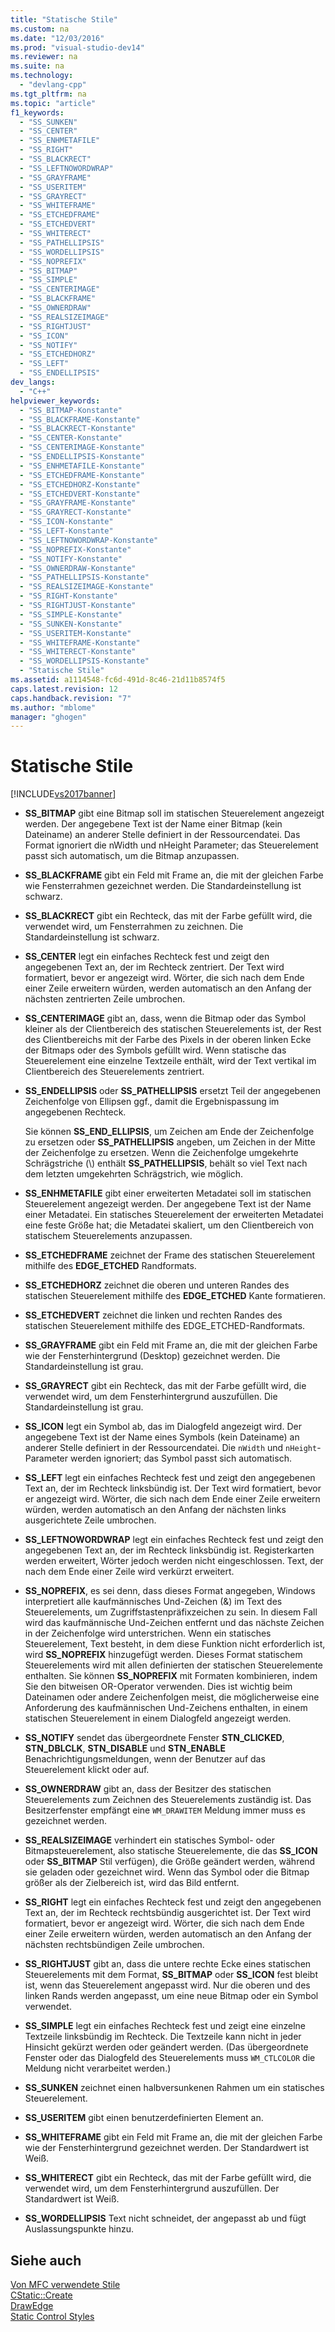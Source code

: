 ```yaml
---
title: "Statische Stile"
ms.custom: na
ms.date: "12/03/2016"
ms.prod: "visual-studio-dev14"
ms.reviewer: na
ms.suite: na
ms.technology: 
  - "devlang-cpp"
ms.tgt_pltfrm: na
ms.topic: "article"
f1_keywords: 
  - "SS_SUNKEN"
  - "SS_CENTER"
  - "SS_ENHMETAFILE"
  - "SS_RIGHT"
  - "SS_BLACKRECT"
  - "SS_LEFTNOWORDWRAP"
  - "SS_GRAYFRAME"
  - "SS_USERITEM"
  - "SS_GRAYRECT"
  - "SS_WHITEFRAME"
  - "SS_ETCHEDFRAME"
  - "SS_ETCHEDVERT"
  - "SS_WHITERECT"
  - "SS_PATHELLIPSIS"
  - "SS_WORDELLIPSIS"
  - "SS_NOPREFIX"
  - "SS_BITMAP"
  - "SS_SIMPLE"
  - "SS_CENTERIMAGE"
  - "SS_BLACKFRAME"
  - "SS_OWNERDRAW"
  - "SS_REALSIZEIMAGE"
  - "SS_RIGHTJUST"
  - "SS_ICON"
  - "SS_NOTIFY"
  - "SS_ETCHEDHORZ"
  - "SS_LEFT"
  - "SS_ENDELLIPSIS"
dev_langs: 
  - "C++"
helpviewer_keywords: 
  - "SS_BITMAP-Konstante"
  - "SS_BLACKFRAME-Konstante"
  - "SS_BLACKRECT-Konstante"
  - "SS_CENTER-Konstante"
  - "SS_CENTERIMAGE-Konstante"
  - "SS_ENDELLIPSIS-Konstante"
  - "SS_ENHMETAFILE-Konstante"
  - "SS_ETCHEDFRAME-Konstante"
  - "SS_ETCHEDHORZ-Konstante"
  - "SS_ETCHEDVERT-Konstante"
  - "SS_GRAYFRAME-Konstante"
  - "SS_GRAYRECT-Konstante"
  - "SS_ICON-Konstante"
  - "SS_LEFT-Konstante"
  - "SS_LEFTNOWORDWRAP-Konstante"
  - "SS_NOPREFIX-Konstante"
  - "SS_NOTIFY-Konstante"
  - "SS_OWNERDRAW-Konstante"
  - "SS_PATHELLIPSIS-Konstante"
  - "SS_REALSIZEIMAGE-Konstante"
  - "SS_RIGHT-Konstante"
  - "SS_RIGHTJUST-Konstante"
  - "SS_SIMPLE-Konstante"
  - "SS_SUNKEN-Konstante"
  - "SS_USERITEM-Konstante"
  - "SS_WHITEFRAME-Konstante"
  - "SS_WHITERECT-Konstante"
  - "SS_WORDELLIPSIS-Konstante"
  - "Statische Stile"
ms.assetid: a1114548-fc6d-491d-8c46-21d11b8574f5
caps.latest.revision: 12
caps.handback.revision: "7"
ms.author: "mblome"
manager: "ghogen"
---
```

# Statische Stile
[!INCLUDE[vs2017banner](../../assembler/inline/includes/vs2017banner.md)]

-   **SS\_BITMAP** gibt eine Bitmap soll im statischen Steuerelement angezeigt werden.  Der angegebene Text ist der Name einer Bitmap \(kein Dateiname\) an anderer Stelle definiert in der Ressourcendatei.  Das Format ignoriert die nWidth und nHeight Parameter; das Steuerelement passt sich automatisch, um die Bitmap anzupassen.  
  
-   **SS\_BLACKFRAME** gibt ein Feld mit Frame an, die mit der gleichen Farbe wie Fensterrahmen gezeichnet werden.  Die Standardeinstellung ist schwarz.  
  
-   **SS\_BLACKRECT** gibt ein Rechteck, das mit der Farbe gefüllt wird, die verwendet wird, um Fensterrahmen zu zeichnen.  Die Standardeinstellung ist schwarz.  
  
-   **SS\_CENTER** legt ein einfaches Rechteck fest und zeigt den angegebenen Text an, der im Rechteck zentriert.  Der Text wird formatiert, bevor er angezeigt wird.  Wörter, die sich nach dem Ende einer Zeile erweitern würden, werden automatisch an den Anfang der nächsten zentrierten Zeile umbrochen.  
  
-   **SS\_CENTERIMAGE** gibt an, dass, wenn die Bitmap oder das Symbol kleiner als der Clientbereich des statischen Steuerelements ist, der Rest des Clientbereichs mit der Farbe des Pixels in der oberen linken Ecke der Bitmaps oder des Symbols gefüllt wird.  Wenn statische das Steuerelement eine einzelne Textzeile enthält, wird der Text vertikal im Clientbereich des Steuerelements zentriert.  
  
-   **SS\_ENDELLIPSIS** oder **SS\_PATHELLIPSIS** ersetzt Teil der angegebenen Zeichenfolge von Ellipsen ggf., damit die Ergebnispassung im angegebenen Rechteck.  
  
     Sie können **SS\_END\_ELLIPSIS**, um Zeichen am Ende der Zeichenfolge zu ersetzen oder **SS\_PATHELLIPSIS** angeben, um Zeichen in der Mitte der Zeichenfolge zu ersetzen.  Wenn die Zeichenfolge umgekehrte Schrägstriche \(\\\) enthält **SS\_PATHELLIPSIS**, behält so viel Text nach dem letzten umgekehrten Schrägstrich, wie möglich.  
  
-   **SS\_ENHMETAFILE** gibt einer erweiterten Metadatei soll im statischen Steuerelement angezeigt werden.  Der angegebene Text ist der Name einer Metadatei.  Ein statisches Steuerelement der erweiterten Metadatei eine feste Größe hat; die Metadatei skaliert, um den Clientbereich von statischem Steuerelements anzupassen.  
  
-   **SS\_ETCHEDFRAME** zeichnet der Frame des statischen Steuerelement mithilfe des **EDGE\_ETCHED** Randformats.  
  
-   **SS\_ETCHEDHORZ** zeichnet die oberen und unteren Randes des statischen Steuerelement mithilfe des **EDGE\_ETCHED** Kante formatieren.  
  
-   **SS\_ETCHEDVERT** zeichnet die linken und rechten Randes des statischen Steuerelement mithilfe des EDGE\_ETCHED\-Randformats.  
  
-   **SS\_GRAYFRAME** gibt ein Feld mit Frame an, die mit der gleichen Farbe wie der Fensterhintergrund \(Desktop\) gezeichnet werden.  Die Standardeinstellung ist grau.  
  
-   **SS\_GRAYRECT** gibt ein Rechteck, das mit der Farbe gefüllt wird, die verwendet wird, um dem Fensterhintergrund auszufüllen.  Die Standardeinstellung ist grau.  
  
-   **SS\_ICON** legt ein Symbol ab, das im Dialogfeld angezeigt wird.  Der angegebene Text ist der Name eines Symbols \(kein Dateiname\) an anderer Stelle definiert in der Ressourcendatei.  Die `nWidth` und `nHeight`\-Parameter werden ignoriert; das Symbol passt sich automatisch.  
  
-   **SS\_LEFT** legt ein einfaches Rechteck fest und zeigt den angegebenen Text an, der im Rechteck linksbündig ist.  Der Text wird formatiert, bevor er angezeigt wird.  Wörter, die sich nach dem Ende einer Zeile erweitern würden, werden automatisch an den Anfang der nächsten links ausgerichtete Zeile umbrochen.  
  
-   **SS\_LEFTNOWORDWRAP** legt ein einfaches Rechteck fest und zeigt den angegebenen Text an, der im Rechteck linksbündig ist.  Registerkarten werden erweitert, Wörter jedoch werden nicht eingeschlossen.  Text, der nach dem Ende einer Zeile wird verkürzt erweitert.  
  
-   **SS\_NOPREFIX**, es sei denn, dass dieses Format angegeben, Windows interpretiert alle kaufmännisches Und\-Zeichen \(&\) im Text des Steuerelements, um Zugriffstastenpräfixzeichen zu sein.  In diesem Fall wird das kaufmännische Und\-Zeichen entfernt und das nächste Zeichen in der Zeichenfolge wird unterstrichen.  Wenn ein statisches Steuerelement, Text besteht, in dem diese Funktion nicht erforderlich ist, wird **SS\_NOPREFIX** hinzugefügt werden.  Dieses Format statischem Steuerelements wird mit allen definierten der statischen Steuerelemente enthalten.  Sie können **SS\_NOPREFIX** mit Formaten kombinieren, indem Sie den bitweisen OR\-Operator verwenden.  Dies ist wichtig beim Dateinamen oder andere Zeichenfolgen meist, die möglicherweise eine Anforderung des kaufmännischen Und\-Zeichens enthalten, in einem statischen Steuerelement in einem Dialogfeld angezeigt werden.  
  
-   **SS\_NOTIFY** sendet das übergeordnete Fenster **STN\_CLICKED**, **STN\_DBLCLK**, **STN\_DISABLE** und **STN\_ENABLE** Benachrichtigungsmeldungen, wenn der Benutzer auf das Steuerelement klickt oder auf.  
  
-   **SS\_OWNERDRAW** gibt an, dass der Besitzer des statischen Steuerelements zum Zeichnen des Steuerelements zuständig ist.  Das Besitzerfenster empfängt eine `WM_DRAWITEM` Meldung immer muss es gezeichnet werden.  
  
-   **SS\_REALSIZEIMAGE** verhindert ein statisches Symbol\- oder Bitmapsteuerelement, also statische Steuerelemente, die das **SS\_ICON** oder **SS\_BITMAP** Stil verfügen\), die Größe geändert werden, während sie geladen oder gezeichnet wird.  Wenn das Symbol oder die Bitmap größer als der Zielbereich ist, wird das Bild entfernt.  
  
-   **SS\_RIGHT** legt ein einfaches Rechteck fest und zeigt den angegebenen Text an, der im Rechteck rechtsbündig ausgerichtet ist.  Der Text wird formatiert, bevor er angezeigt wird.  Wörter, die sich nach dem Ende einer Zeile erweitern würden, werden automatisch an den Anfang der nächsten rechtsbündigen Zeile umbrochen.  
  
-   **SS\_RIGHTJUST** gibt an, dass die untere rechte Ecke eines statischen Steuerelements mit dem Format, **SS\_BITMAP** oder **SS\_ICON** fest bleibt ist, wenn das Steuerelement angepasst wird.  Nur die oberen und des linken Rands werden angepasst, um eine neue Bitmap oder ein Symbol verwendet.  
  
-   **SS\_SIMPLE** legt ein einfaches Rechteck fest und zeigt eine einzelne Textzeile linksbündig im Rechteck.  Die Textzeile kann nicht in jeder Hinsicht gekürzt werden oder geändert werden. \(Das übergeordnete Fenster oder das Dialogfeld des Steuerelements muss `WM_CTLCOLOR` die Meldung nicht verarbeitet werden.\)  
  
-   **SS\_SUNKEN** zeichnet einen halbversunkenen Rahmen um ein statisches Steuerelement.  
  
-   **SS\_USERITEM** gibt einen benutzerdefinierten Element an.  
  
-   **SS\_WHITEFRAME** gibt ein Feld mit Frame an, die mit der gleichen Farbe wie der Fensterhintergrund gezeichnet werden.  Der Standardwert ist Weiß.  
  
-   **SS\_WHITERECT** gibt ein Rechteck, das mit der Farbe gefüllt wird, die verwendet wird, um dem Fensterhintergrund auszufüllen.  Der Standardwert ist Weiß.  
  
-   **SS\_WORDELLIPSIS** Text nicht schneidet, der angepasst ab und fügt Auslassungspunkte hinzu.  
  
## Siehe auch  
 [Von MFC verwendete Stile](../../mfc/reference/styles-used-by-mfc.md)   
 [CStatic::Create](../Topic/CStatic::Create.md)   
 [DrawEdge](http://msdn.microsoft.com/library/windows/desktop/dd162477)   
 [Static Control Styles](http://msdn.microsoft.com/library/windows/desktop/bb760773)